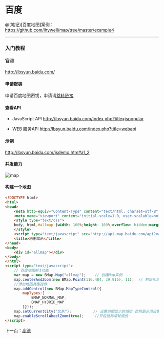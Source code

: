 百度
====================

@(笔记)[百度地图]案例：https://github.com/lhywell/map/tree/master/example4

-------------------

### 入门教程

#### 官网
http://lbsyun.baidu.com/

#### 申请密钥
申请百度地图密钥，申请请[跳转链接](http://lbsyun.baidu.com/apiconsole/key?application=key)

#### 查看API
- JavaScript API
http://lbsyun.baidu.com/index.php?title=jspopular

- WEB 服务API
http://lbsyun.baidu.com/index.php?title=webapi

#### 示例
http://lbsyun.baidu.com/jsdemo.htm#a1_2

#### 并发能力
![map](https://github.com/lhywell/map/blob/master/img/map1001.png)


#### 构建一个地图

```html
<!DOCTYPE html>
<html>
<head>
    <meta http-equiv="Content-Type" content="text/html; charset=utf-8" />
    <meta name="viewport" content="initial-scale=1.0, user-scalable=no" />
    <style type="text/css">
    body, html,#allmap {width: 100%;height: 100%;overflow: hidden;margin:0;font-family:"微软雅黑";}
    </style>
    <script type="text/javascript" src="http://api.map.baidu.com/api?v=2.0&ak=您的密钥"></script>
    <title>地图展示</title>
</head>
<body>
    <div id="allmap"></div>
</body>
</html>
<script type="text/javascript">
    // 百度地图API功能
    var map = new BMap.Map("allmap");    // 创建Map实例
    map.centerAndZoom(new BMap.Point(116.404, 39.915), 11);  // 初始化地图,设置中心点坐标和地图级别
    //添加地图类型控件
    map.addControl(new BMap.MapTypeControl({
        mapTypes:[
            BMAP_NORMAL_MAP,
            BMAP_HYBRID_MAP
        ]}));     
    map.setCurrentCity("北京");          // 设置地图显示的城市 此项是必须设置的
    map.enableScrollWheelZoom(true);     //开启鼠标滚轮缩放
</script>
```

下一页：[高德](https://github.com/lhywell/map/blob/master/1.2README.md)